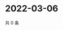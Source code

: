 # 2022-03-06

共 0 条

<!-- BEGIN WEIBO -->
<!-- 最后更新时间 Sun Mar 06 2022 12:18:57 GMT+0800 (China Standard Time) -->

<!-- END WEIBO -->
